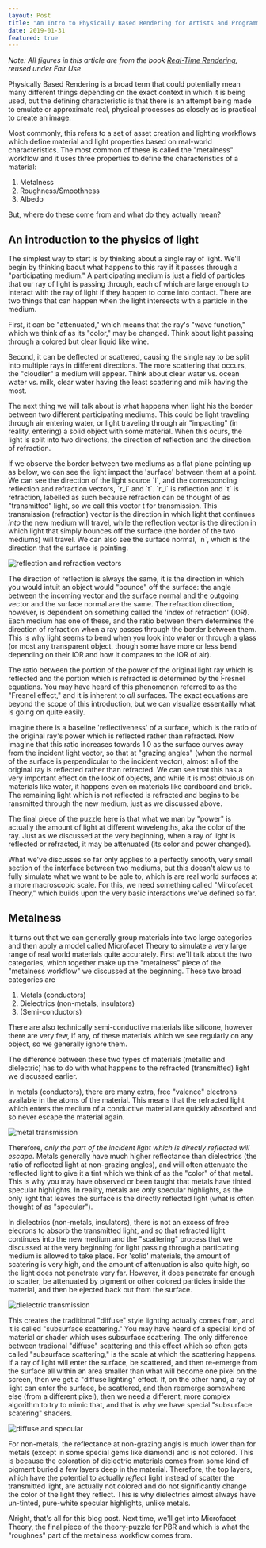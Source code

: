 ```yaml
---
layout: Post
title: "An Intro to Physically Based Rendering for Artists and Programmers - Part 1"
date: 2019-01-31
featured: true
---
```

*Note: All figures in this article are from the book [Real-Time Rendering](http://realtimerendering.com/), reused under Fair Use*

Physically Based Rendering is a broad term that could potentially mean many different things depending on the exact context in which it is being used, but the defining characteristic is that there is an attempt being made to emulate or approximate real, physical processes as closely as is practical to create an image.

Most commonly, this refers to a set of asset creation and lighting workflows which define material and light properties based on real-world characteristics. The most common of these is called the "metalness" workflow and it uses three properties to define the characteristics of a material:

1. Metalness
1. Roughness/Smoothness
1. Albedo

But, where do these come from and what do they actually mean?

## An introduction to the physics of light

The simplest way to start is by thinking about a single ray of light. We'll begin by thinking baout what happens to this ray if it passes through a "participating medium." A participating medium is just a field of particles that our ray of light is passing through, each of which are large enough to interact with the ray of light if they happen to come into contact. There are two things that can happen when the light intersects with a particle in the medium.

First, it can be "attenuated," which means that the ray's "wave function," which we think of as its "color," may be changed. Think about light passing through a colored but clear liquid like wine.

Second, it can be deflected or scattered, causing the single ray to be split into multiple rays in different directions. The more scattering that occurs, the "cloudier" a medium will appear. Think about clear water vs. ocean water vs. milk, clear water having the least scattering and milk having the most.

The next thing we will talk about is what happens when light his the border between two different participating mediums. This could be light traveling through air entering water, or light traveling through air "impacting" (in reality, entering) a solid object with some material. When this ocurs, the light is split into two directions, the direction of reflection and the direction of refraction.

If we observe the border between two mediums as a flat plane pointing up as below, we can see the light impact the 'surface' between them at a point. We can see the direction of the light source \`l\`, and the corresponding reflection and refraction vectors, \`r_i\` and \`t\`. \`r_i\` is reflection and \`t\` is refraction, labelled as such because refraction can be thought of as "transmitted" light, so we call this vector t for transmission. This transmission (refraction) vector is the direction in which light that continues *into* the new medium will travel, while the reflection vector is the direction in which light that simply bounces off the surface (the border of the two mediums) will travel. We can also see the surface normal, \`n\`, which is the direction that the surface is pointing.

![reflection and refraction vectors](/assets/img/graphics/refraf.png)

The direction of reflection is always the same, it is the direction in which you would intuit an object would "bounce" off the surface: the angle between the incoming vector and the surface normal and the outgoing vector and the surface normal are the same. The refraction direction, however, is dependent on something called the 'index of refraction' (IOR). Each medium has one of these, and the ratio between them determines the direction of refraction when a ray passes through the border between them. This is why light seems to bend when you look into water or through a glass (or most any transparent object, though some have more or less bend depending on their IOR and how it compares to the IOR of air).

The ratio between the portion of the power of the original light ray which is reflected and the portion which is refracted is determined by the Fresnel equations. You may have heard of this phenomenon referred to as the "Fresnel effect," and it is inherent to *all* surfaces. The exact equations are beyond the scope of this introduction, but we can visualize essentailly what is going on quite easily.

Imagine there is a baseline 'reflectiveness' of a surface, which is the ratio of the original ray's power which is reflected rather than refracted. Now imagine that this ratio increases towards 1.0 as the surface curves away from the incident light vector, so that at "grazing angles" (when the normal of the surface is perpendicular to the incident vector), almost all of the original ray is reflected rather than refracted. We can see that this has a very important effect on the look of objects, and while it is most obvious on materials like water, it happens even on materials like cardboard and brick. The remaining light which is not reflected is refracted and begins to be ransmitted through the new medium, just as we discussed above.

The final piece of the puzzle here is that what we man by "power" is actually the amount of light at different wavelengths, aka the color of the ray. Just as we discussed at the very beginning, when a ray of light is reflected or refracted, it may be attenuated (its color and power changed).

What we've discusses so far only applies to a perfectly smooth, very small section of the interface between two mediums, but this doesn't alow us to fully simulate what we want to be able to, which is are real world surfaces at a more macroscopic scale. For this, we need something called "Mircofacet Theory," which builds upon the very basic interactions we've defined so far.

## Metalness

It turns out that we can generally group materials into two large categories and then apply a model called Microfacet Theory to simulate a very large range of real world materials quite accurately. First we'll talk about the two categories, which together make up the "metalness" piece of the "metalness workflow" we discussed at the beginning. These two broad categories are

1. Metals (conductors)
1. Dielectrics (non-metals, insulators)
1. (Semi-conductors)

There are also technically semi-conductive materials like silicone, however there are very few, if any, of these materials which we see regularly on any object, so we generally ignore them.

The difference between these two types of materials (metallic and dielectric) has to do with what happens to the refracted (transmitted) light we discussed earlier.

In metals (conductors), there are many extra, free "valence" electrons available in the atoms of the material. This means that the refracted light which enters the medium of a conductive material are quickly absorbed and so never escape the material again.

![metal transmission](/assets/img/graphics/metal-trans.png)

Therefore, *only the part of the incident light which is directly reflected will escape*. Metals generally have much higher reflectance than dielectrics (the ratio of reflected light at non-grazing angles), and will often attenuate the reflected light to give it a tint which we think of as the "color" of that metal. This is why you may have observed or been taught that metals have tinted specular highlights. In reality, metals are *only* specular highlights, as the only light that leaves the surface is the directly reflected light (what is often thought of as "specular").

In dielectrics (non-metals, insulators), there is not an excess of free elecrons to absorb the transmitted light, and so that refracted light continues into the new medium and the "scattering" process that we discussed at the very beginning for light passing through a particiating medium is allowed to take place. For 'solid' materials, the amount of scatering is very high, and the amount of attenuation is also quite high, so the light does not penetrate very far. However, it does penetrate far enough to scatter, be attenuated by pigment or other colored particles inside the material, and then be ejected back out from the surface.

![dielectric transmission](/assets/img/graphics/dielectric-trans.png)

This creates the traditional "diffuse" style lighting actually comes from, and it is called "subsurface scattering." You may have heard of a special kind of material or shader which uses subsurface scattering. The only difference between tradional "diffuse" scattering and this effect which so often gets called "subsurface scattering," is the scale at which the scattering happens. If a ray of light will enter the surface, be scattered, and then re-emerge from the surface all within an area smaller than what will become one pixel on the screen, then we get a "diffuse lighting" effect. If, on the other hand, a ray of light can enter the surface, be scattered, and then reemerge somewhere else (from a different pixel), then we need a different, more complex algorithm to try to mimic that, and that is why we have special "subsurface scatering" shaders.

![diffuse and specular](/assets/img/graphics/diffspec.png)

For non-metals, the reflectance at non-grazing angls is much lower than for metals (except in some special gems like diamond) and is not colored. This is because the coloration of dielectric materials comes from some kind of pigment buried a few layers deep in the material. Therefore, the top layers, which have the potential to actually *reflect* light instead of scatter the transmitted light, are actually not colored and do not significantly change the color of the light they reflect. This is why dielectrics almost always have un-tinted, pure-white specular highlights, unlike metals.

Alright, that's all for this blog post. Next time, we'll get into Microfacet Theory, the final piece of the theory-puzzle for PBR and which is what the "roughnes" part of the metalness workflow comes from.